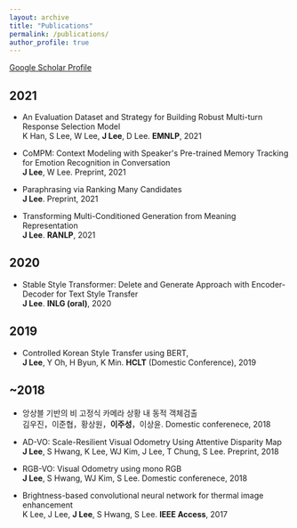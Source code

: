 ```yaml
---
layout: archive
title: "Publications"
permalink: /publications/
author_profile: true
---
```


[Google Scholar Profile](https://scholar.google.co.kr/citations?hl=ko&user=97I4jiEAAAAJ&view_op=list_works&sortby=pubdate)

## 2021
* An Evaluation Dataset and Strategy for Building Robust Multi-turn Response Selection Model <br>
K Han, S Lee, W Lee, **J Lee**, D Lee. **EMNLP**, 2021    

- CoMPM: Context Modeling with Speaker's Pre-trained Memory Tracking for Emotion Recognition in Conversation <br>
**J Lee**, W Lee. Preprint, 2021

- Paraphrasing via Ranking Many Candidates <br>
**J Lee**. Preprint, 2021

- Transforming Multi-Conditioned Generation from Meaning Representation <br>
**J Lee**. **RANLP**, 2021

## 2020
- Stable Style Transformer: Delete and Generate Approach with Encoder-Decoder for Text Style Transfer <br>
**J Lee**. **INLG (oral)**, 2020
 
## 2019
- Controlled Korean Style Transfer using BERT, <br>
**J Lee**, Y Oh, H Byun, K Min. **HCLT** (Domestic Conference), 2019

## ~2018
- 앙상블 기반의 비 고정식 카메라 상황 내 동적 객체검출 <br>
김우진，이준협，황상원，**이주성**，이상윤. Domestic conferenece, 2018

- AD-VO: Scale-Resilient Visual Odometry Using Attentive Disparity Map <br>
**J Lee**, S Hwang, K Lee, WJ Kim, J Lee, T Chung, S Lee. Preprint, 2018

- RGB-VO: Visual Odometry using mono RGB <br>
**J Lee**, S Hwang, WJ Kim, S Lee. Domestic conferenece, 2018

- Brightness-based convolutional neural network for thermal image enhancement <br>
K Lee, J Lee, **J Lee**, S Hwang, S Lee. **IEEE Access**, 2017
